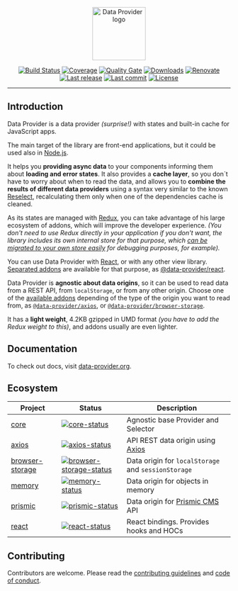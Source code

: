<p align="center"><a href="https://www.data-provider.org" target="_blank" rel="noopener noreferrer"><img width="120" src="https://www.data-provider.org/img/logo_120.png" alt="Data Provider logo"></a></p>

<p align="center">
  <a href="https://github.com/data-provider/core/actions?query=workflow%3Abuild+branch%3Amaster"><img src="https://github.com/data-provider/core/workflows/build/badge.svg?branch=master" alt="Build Status"></a>
  <a href="https://codecov.io/gh/data-provider/core"><img src="https://codecov.io/gh/data-provider/core/branch/master/graph/badge.svg?token=2S8ZR55AJV" alt="Coverage"></a>
  <a href="https://sonarcloud.io/project/overview?id=mocks-server_main"><img src="https://sonarcloud.io/api/project_badges/measure?project=mocks-server_main&metric=alert_status" alt="Quality Gate"></a>
  <a href="https://www.npmjs.com/package/@data-provider/core"><img src="https://img.shields.io/npm/dm/@data-provider/core.svg" alt="Downloads"></a>
  <a href="https://renovatebot.com"><img src="https://img.shields.io/badge/renovate-enabled-brightgreen.svg" alt="Renovate"></a>
  <a href="https://github.com/data-provider/core/releases"><img src="https://img.shields.io/github/release-date/data-provider/core.svg" alt="Last release"></a>
  <a href="https://github.com/data-provider/core/commits"><img src="https://img.shields.io/github/last-commit/data-provider/core.svg" alt="Last commit"></a>
  <a href="https://github.com/data-provider/core/blob/master/LICENSE"><img src="https://img.shields.io/npm/l/@data-provider/core.svg" alt="License"></a>
</p>

---

## Introduction

Data Provider is a data provider _(surprise!)_ with states and built-in cache for JavaScript apps.

The main target of the library are front-end applications, but it could be used also in [Node.js][nodejs].

It helps you __providing async data__ to your components informing them about __loading and error states__.
It also provides a __cache layer__, so you don´t have to worry about when to read the data, and allows you to __combine the results of different data providers__ using a syntax very similar to the known [Reselect][reselect], recalculating them only when one of the dependencies cache is cleaned.

As its states are managed with [Redux][redux], you can take advantage of his large ecosystem of addons, which will improve the developer experience. _(You don't need to use Redux directly in your application if you don't want, the library includes its own internal store for that purpose, which [can be migrated to your own store easily][api-store-manager] for debugging purposes, for example)._

You can use Data Provider with [React][react], or with any other view library. [Separated addons][addons] are available for that purpose, as [@data-provider/react][data-provider-react].

Data Provider is __agnostic about data origins__, so it can be used to read data from a REST API, from `localStorage`, or from any other origin. Choose one of the [available addons][addons] depending of the type of the origin you want to read from, as [`@data-provider/axios`][data-provider-axios], or [`@data-provider/browser-storage`][data-provider-browser-storage].

It has a __light weight__, 4.2KB gzipped in UMD format _(you have to add the Redux weight to this)_, and addons usually are even lighter.

## Documentation

To check out docs, visit [data-provider.org][website-url].

## Ecosystem

| Project | Status | Description |
| --- | --- | --- |
| [core] | [![core-status]][core-package] | Agnostic base Provider and Selector |
| [axios] | [![axios-status]][axios-package] | API REST data origin using [Axios][axios-library] |
| [browser-storage] | [![browser-storage-status]][browser-storage-package] | Data origin for `localStorage` and `sessionStorage` |
| [memory] | [![memory-status]][memory-package] | Data origin for objects in memory |
| [prismic] | [![prismic-status]][prismic-package] | Data origin for [Prismic CMS][prismic-website] API |
| [react] | [![react-status]][react-package] | React bindings. Provides hooks and HOCs |

## Contributing

Contributors are welcome.
Please read the [contributing guidelines](.github/CONTRIBUTING.md) and [code of conduct](.github/CODE_OF_CONDUCT.md).

[core]: https://github.com/data-provider/core/tree/master/packages/core
[core-status]: https://img.shields.io/npm/v/@data-provider/core.svg
[core-package]: https://npmjs.com/package/@data-provider/core

[axios]: https://github.com/data-provider/core/tree/master/packages/axios
[axios-status]: https://img.shields.io/npm/v/@data-provider/axios.svg
[axios-package]: https://npmjs.com/package/@data-provider/axios

[browser-storage]: https://github.com/data-provider/core/tree/master/packages/browser-storage
[browser-storage-status]: https://img.shields.io/npm/v/@data-provider/browser-storage.svg
[browser-storage-package]: https://npmjs.com/package/@data-provider/browser-storage

[memory]: https://github.com/data-provider/core/tree/master/packages/memory
[memory-status]: https://img.shields.io/npm/v/@data-provider/memory.svg
[memory-package]: https://npmjs.com/package/@data-provider/memory

[prismic]: https://github.com/data-provider/core/tree/master/packages/prismic
[prismic-status]: https://img.shields.io/npm/v/@data-provider/prismic.svg
[prismic-package]: https://npmjs.com/package/@data-provider/prismic

[react]: https://github.com/data-provider/core/tree/master/packages/react
[react-status]: https://img.shields.io/npm/v/@data-provider/react.svg
[react-package]: https://npmjs.com/package/@data-provider/react

[website-url]: https://www.data-provider.org

[axios-library]: https://github.com/axios/axios
[nodejs]: https://nodejs.org/en/
[reselect]: https://github.com/reduxjs/reselect
[redux]: https://redux.js.org/
[api-store-manager]: https://www.data-provider.org/docs/api-store-manager
[react]: https://reactjs.org/
[addons]: https://www.data-provider.org/docs/addons-intro
[data-provider-react]: ./packages/react/README.md
[data-provider-axios]: ./packages/axios/README.md
[data-provider-browser-storage]: ./packages/browser-storage/README.md
[data-provider-memory]: ./packages/memory/README.md
[prismic-website]: https://prismic.io/

